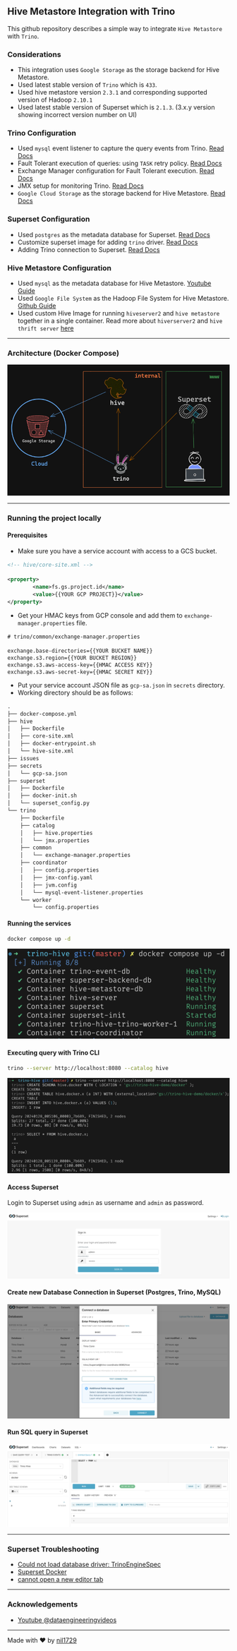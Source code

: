 ## Hive Metastore Integration with Trino

This github repository describes a simple way to integrate `Hive Metastore` with `Trino`.

### Considerations

- This integration uses `Google Storage` as the storage backend for Hive Metastore.
- Used latest stable version of `Trino` which is `433`.
- Used hive metastore version `2.3.1` and corresponding supported version of Hadoop `2.10.1`
- Used latest stable version of Superset which is `2.1.3`. (3.x.y version showing incorrect version number on UI)

### Trino Configuration

- Used `mysql` event listener to capture the query events from Trino. [Read Docs](https://trino.io/docs/current/admin/event-listeners-mysql.html)
- Fault Tolerant execution of queries: using `TASK` retry policy. [Read Docs](https://trino.io/docs/current/admin/fault-tolerant-execution.html)
- Exchange Manager configuration for Fault Tolerant execution. [Read Docs](https://trino.io/docs/current/admin/fault-tolerant-execution.html#exchange-manager)
- JMX setup for monitoring Trino. [Read Docs](https://trino.io/docs/current/admin/jmx.html?highlight=jmx)
- `Google Cloud Storage` as the storage backend for Hive Metastore. [Read Docs](https://trino.io/docs/current/connector/hive-gcs-tutorial.html)

### Superset Configuration

- Used `postgres` as the metadata database for Superset. [Read Docs](https://superset.apache.org/docs/installation/configuring-superset#using-a-production-metastore)
- Customize superset image for adding `trino` driver. [Read Docs](https://superset.apache.org/docs/databases/installing-database-drivers)
- Adding Trino connection to Superset. [Read Docs](https://superset.apache.org/docs/databases/trino/)

### Hive Metastore Configuration

- Used `mysql` as the metadata database for Hive Metastore. [Youtube Guide](https://www.youtube.com/watch?v=5XQOK0v_YRE)
- Used `Google File System` as the Hadoop File System for Hive Metastore. [Github Guide](https://github.com/GoogleCloudDataproc/hadoop-connectors/blob/master/gcs/INSTALL.md)
- Used custom Hive Image for running `hiveserver2` and `hive metastore` together in a single container. Read more about `hiverserver2` and `hive thrift server` [here](https://stackoverflow.com/questions/49799838/hive-service-hiveserver2-metastore-service)

---

### Architecture (Docker Compose)

![Docker Compose](assets/image-architecture.png)

---

### Running the project locally

#### Prerequisites

- Make sure you have a service account with access to a GCS bucket.

```xml
<!-- hive/core-site.xml -->

<property>
        <name>fs.gs.project.id</name>
        <value>{{YOUR GCP PROJECT}}</value>
</property>
```

- Get your HMAC keys from GCP console and add them to `exchange-manager.properties` file.

```properties
# trino/common/exchange-manager.properties

exchange.base-directories={{YOUR BUCKET NAME}}
exchange.s3.region={{YOUR BUCKET REGION}}
exchange.s3.aws-access-key={{HMAC ACCESS KEY}}
exchange.s3.aws-secret-key={{HMAC SECRET KEY}}
```

- Put your service account JSON file as `gcp-sa.json` in `secrets` directory.
- Working directory should be as follows:

```txt
.
├── docker-compose.yml
├── hive
│   ├── Dockerfile
│   ├── core-site.xml
│   ├── docker-entrypoint.sh
│   └── hive-site.xml
├── issues
├── secrets
│   └── gcp-sa.json
├── superset
│   ├── Dockerfile
│   ├── docker-init.sh
│   └── superset_config.py
└── trino
    ├── Dockerfile
    ├── catalog
    │   ├── hive.properties
    │   └── jmx.properties
    ├── common
    │   └── exchange-manager.properties
    ├── coordinator
    │   ├── config.properties
    │   ├── jmx-config.yaml
    │   ├── jvm.config
    │   └── mysql-event-listener.properties
    └── worker
        └── config.properties
```

#### Running the services

```bash
docker compose up -d
```

![Docker Compose Services](assets/image.png)

#### Executing query with Trino CLI

```bash
trino --server http://localhost:8080 --catalog hive
```

![Trino CLI Demo](assets/image-1.png)

#### Access Superset

Login to Superset using `admin` as username and `admin` as password.

![Superset Login](assets/image-2.png)

#### Create new Database Connection in Superset (Postgres, Trino, MySQL)

![Superset Trino Connection](assets/image-3.png)

#### Run SQL query in Superset

![Superset SQL Lab](assets/image-4.png)

---

### Superset Troubleshooting

- [Could not load database driver: TrinoEngineSpec](https://github.com/apache/superset/issues/13640)
- [Superset Docker](https://github.com/apache/superset/blob/adc247b7e4fade7ef0d68cb07df5e3aa6bf9a677/docker/docker-bootstrap.sh)
- [cannot open a new editor tab](https://github.com/apache/superset/issues/24228)

---

### Acknowledgements

- [Youtube @dataengineeringvideos](https://www.youtube.com/@dataengineeringvideos)

---

Made with ❤️ by [nil1729](https://github.com/nil1729)
